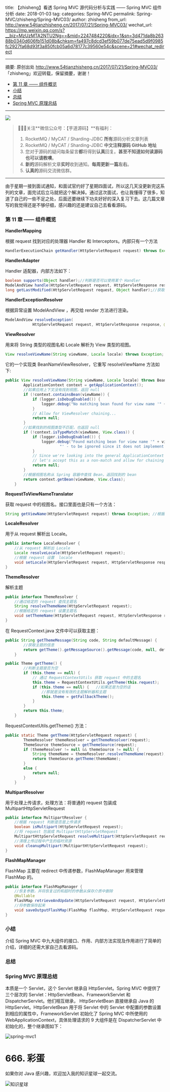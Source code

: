 title: 【zhisheng】看透 Spring MVC 源代码分析与实践 —— Spring MVC 组件分析
date: 2018-01-03
tag: 
categories: Spring-MVC
permalink: Spring-MVC/zhisheng/Spring-MVC03/
author: zhisheng
from_url: http://www.54tianzhisheng.cn/2017/07/21/Spring-MVC03/
wechat_url: https://mp.weixin.qq.com/s?__biz=MzUzMTA2NTU2Ng==&mid=2247484220&idx=1&sn=3d471da8b26388b0340d606fb151d08b&chksm=fa497c8dcd3ef59b077de75ead5d9f0985fc2927fa68d93f3a850fcb05a6d78177c39560e54c&scene=21#wechat_redirect

-------

摘要: 原创出处 http://www.54tianzhisheng.cn/2017/07/21/Spring-MVC03/ 「zhisheng」欢迎转载，保留摘要，谢谢！

- [第 11 章 —— 组件概览](http://www.iocoder.cn/Spring-MVC/zhisheng/)
- [小结](http://www.iocoder.cn/Spring-MVC/zhisheng/)
- [总结](http://www.iocoder.cn/Spring-MVC/zhisheng/)
- [Spring MVC 原理总结](http://www.iocoder.cn/Spring-MVC/zhisheng/)

-------

![](http://www.iocoder.cn/images/common/wechat_mp_2017_07_31.jpg)

> 🙂🙂🙂关注**微信公众号：【芋道源码】**有福利：
> 1. RocketMQ / MyCAT / Sharding-JDBC **所有**源码分析文章列表
> 2. RocketMQ / MyCAT / Sharding-JDBC **中文注释源码 GitHub 地址**
> 3. 您对于源码的疑问每条留言**都**将得到**认真**回复。**甚至不知道如何读源码也可以请教噢**。
> 4. **新的**源码解析文章**实时**收到通知。**每周更新一篇左右**。
> 5. **认真的**源码交流微信群。

-------

由于星期一接到面试通知，和面试官约好了星期四面试，所以这几天没更新完这系列的文章，面完试后立马就把这个解决掉。通过这次面试，也让我懂得了很多，知道了自己的一些不足之处，后面还要继续下功夫好好的深入复习下去。这几篇文章写的我觉得还是不够仔细，感兴趣的还是建议自己去看看源码。

### 第 11 章 —— 组件概览

**HandlerMapping**

根据 request 找到对应的处理器 Handler 和 Interceptors。内部只有一个方法

```Java
HandlerExecutionChain getHandler(HttpServletRequest request) throws Exception;
```

**HandlerAdapter**

Handler 适配器，内部方法如下：

```Java
boolean supports(Object handler);//判断是否可以使用某个 Handler
ModelAndView handle(HttpServletRequest request, HttpServletResponse response, Object handler) throws Exception; //具体使用
long getLastModified(HttpServletRequest request, Object handler);//获取资源上一次修改的时间
```

**HandlerExceptionResolver**

根据异常设置 ModelAndView ，再交给 render 方法进行渲染。

```Java
ModelAndView resolveException(
			HttpServletRequest request, HttpServletResponse response, @Nullable Object handler, Exception ex)
```

**ViewResolver**

用来将 String 类型的视图名和 Locale 解析为 View 类型的视图。

```Java
View resolveViewName(String viewName, Locale locale) throws Exception;
```

它的一个实现类 BeanNameViewResolver，它重写 resolveViewName 方法如下:

```Java
public View resolveViewName(String viewName, Locale locale) throws BeansException {
		ApplicationContext context = getApplicationContext();
		//如果应用上下文没有找到视图，返回 null
		if (!context.containsBean(viewName)) {
			if (logger.isDebugEnabled()) {
				logger.debug("No matching bean found for view name '" + viewName + "'");
			}
			// Allow for ViewResolver chaining...
			return null;
		}
		//如果找到的视图类型不匹配，也返回 null
		if (!context.isTypeMatch(viewName, View.class)) {
			if (logger.isDebugEnabled()) {
				logger.debug("Found matching bean for view name '" + viewName +
						"' - to be ignored since it does not implement View");
			}
			// Since we're looking into the general ApplicationContext here,
			// let's accept this as a non-match and allow for chaining as well...
			return null;
		}
		//根据视图名称从 Spring 容器中查找 Bean，返回找到的 bean
		return context.getBean(viewName, View.class);
	}
```

**RequestToViewNameTranslator**

获取 request 中的视图名。接口里面也是只有一个方法：

```Java
String getViewName(HttpServletRequest request) throws Exception; //根据 request 查找视图名
```

**LocaleResolver**

用于从 request 解析出 Locale。

```Java
public interface LocaleResolver {
  	//从 request 解析出 Locale
	Locale resolveLocale(HttpServletRequest request);
  	//根据 request 设置  locale
	void setLocale(HttpServletRequest request, HttpServletResponse response, @Nullable Locale locale);
}
```

**ThemeResolver**

解析主题

```Java
public interface ThemeResolver {
	//通过给定的 request 查找主题名
	String resolveThemeName(HttpServletRequest request);
	//根据给定的 request 设置主题名
	void setThemeName(HttpServletRequest request, HttpServletResponse response, String themeName);
}
```

在 RequestContext.java 文件中可以获取主题：

```Java
public String getThemeMessage(String code, String defaultMessage) {
		//获取主题的信息
		return getTheme().getMessageSource().getMessage(code, null, defaultMessage, this.locale);
	}

public Theme getTheme() {
		//判断主题是否为空
		if (this.theme == null) {
			// 通过 RequestContextUtils 获取 request 中的主题名
			this.theme = RequestContextUtils.getTheme(this.request);
			if (this.theme == null) {	//如果还是为空的话
				//那就是没有有效的主题解析器和主题
				this.theme = getFallbackTheme();
			}
		}
		return this.theme;
	}
```

RequestContextUtils.getTheme() 方法：

```Java
public static Theme getTheme(HttpServletRequest request) {
		ThemeResolver themeResolver = getThemeResolver(request);
		ThemeSource themeSource = getThemeSource(request);
		if (themeResolver != null && themeSource != null) {
			String themeName = themeResolver.resolveThemeName(request);
			return themeSource.getTheme(themeName);
		}
		else {
			return null;
		}
	}
```

**MultipartResolver**

用于处理上传请求，处理方法：将普通的 request 包装成 MultipartHttpServletRequest

```Java
public interface MultipartResolver {
	//根据 request 判断是否是上传请求
	boolean isMultipart(HttpServletRequest request);
	//将 request 包装成 MultipartHttpServletRequest
	MultipartHttpServletRequest resolveMultipart(HttpServletRequest request) throws MultipartException;
	//清理上传过程中产生的临时资源
	void cleanupMultipart(MultipartHttpServletRequest request);
}
```

**FlashMapManager**

FlashMap 主要在 redirect 中传递参数，FlashMapManager 用来管理 FlashMap 的。

```Java
public interface FlashMapManager {
	//恢复参数，并将恢复过的和超时的参数从保存介质中删除
	@Nullable
	FlashMap retrieveAndUpdate(HttpServletRequest request, HttpServletResponse response);
	//将参数保存起来
	void saveOutputFlashMap(FlashMap flashMap, HttpServletRequest request, HttpServletResponse response);
}
```

### 小结

介绍 Spring MVC 中九大组件的接口、作用、内部方法实现及作用进行了简单的介绍，详细的还需大家自己去看源码。

### 总结

### Spring MVC 原理总结

本质是一个 Servlet，这个 Servlet 继承自 HttpServlet。Spring MVC 中提供了三个层次的 Servlet：HttpServletBean、FrameworkServlet 和 DispatcherServlet。他们相互继承， HttpServletBean 直接继承自 Java 的 HttpServlet。HttpServletBean 用于将 Servlet 中的 Servlet 中配置的参数设置到相应的属性中，FrameworkServlet 初始化了 Spring MVC 中所使用的 WebApplicationContext，具体处理请求的 9 大组件是在 DispatcherServlet 中初始化的，整个继承图如下：

![spring-mvc1](http://zhisheng.iocoder.cn/spring-mvc1.jpg)

# 666. 彩蛋

如果你对 Java 感兴趣，欢迎加入我的知识星球一起交流。

![知识星球](http://www.iocoder.cn/images/Architecture/2017_12_29/01.png)